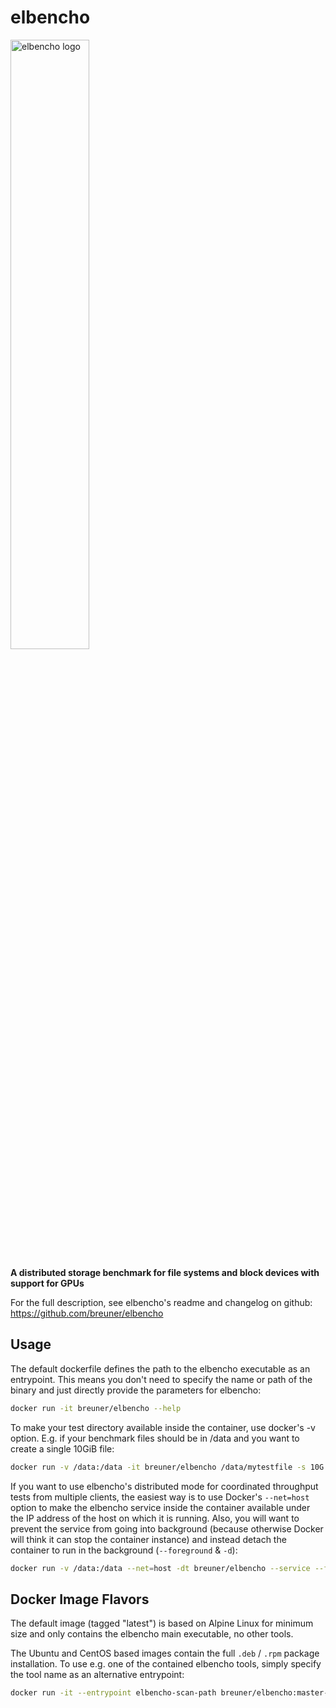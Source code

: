 # elbencho

<img src="https://raw.githubusercontent.com/breuner/elbencho/master/graphics/elbencho-logo.svg" width="50%" height="50%" alt="elbencho logo" align="center"/>

**A distributed storage benchmark for file systems and block devices with support for GPUs**

For the full description, see elbencho's readme and changelog on github: https://github.com/breuner/elbencho

## Usage

The default dockerfile defines the path to the elbencho executable as an entrypoint. This means you don't need to specify the name or path of the binary and just directly provide the parameters for elbencho:

```bash
docker run -it breuner/elbencho --help
```

To make your test directory available inside the container, use docker's -v option. E.g. if your benchmark files should be in /data and you want to create a single 10GiB file:

```bash
docker run -v /data:/data -it breuner/elbencho /data/mytestfile -s 10G -w
```

If you want to use elbencho's distributed mode for coordinated throughput tests from multiple clients, the easiest way is to use Docker's `--net=host` option to make the elbencho service inside the container available under the IP address of the host on which it is running. Also, you will want to prevent the service from going into background (because otherwise Docker will think it can stop the container instance) and instead detach the container to run in the background (`--foreground` & `-d`):

```bash
docker run -v /data:/data --net=host -dt breuner/elbencho --service --foreground
```

## Docker Image Flavors

The default image (tagged "latest") is based on Alpine Linux for minimum size and only contains the elbencho main executable, no other tools. 

The Ubuntu and CentOS based images contain the full `.deb` / `.rpm` package installation. To use e.g. one of the contained elbencho tools, simply specify the tool name as an alternative entrypoint:

```bash
docker run -it --entrypoint elbencho-scan-path breuner/elbencho:master-ubuntu2004 --help
```
